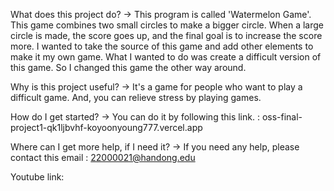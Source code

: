 What does this project do? -> 
  This program is called 'Watermelon Game'. This game combines two small circles to make a bigger circle. When a large circle is made, the score goes up, and the final goal is to increase the score more. I wanted to take the source of this game and add other elements to make it my own game. What I wanted to do was create a difficult version of this game. So I changed this game the other way around.


Why is this project useful? -> 
It's a game for people who want to play a difficult game. And, you can relieve stress by playing games.


How do I get started? -> 
You can do it by following this link. : oss-final-project1-qk1ljbvhf-koyoonyoung777.vercel.app

Where can I get more help, if I need it? -> 
If you need any help, please contact this email : 22000021@handong.edu


Youtube link: 
